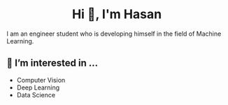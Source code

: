 <h1 align="center">Hi 👋, I'm Hasan</h1> 


I am an engineer student who is developing himself in the field of Machine Learning.


## 👀 I’m interested in ...

- Computer Vision
- Deep Learning
- Data Science
